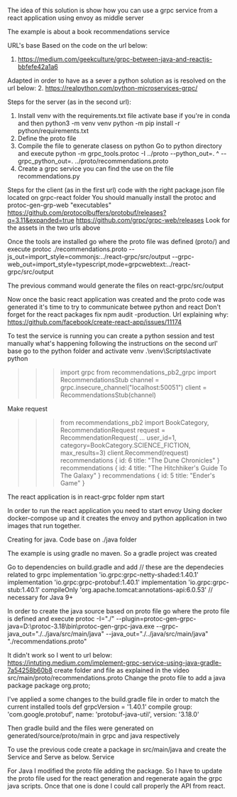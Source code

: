 The idea of this solution is show how you can use a grpc service from a react application using envoy as middle server

The example is about a book recommendations service


URL's base
Based on the code on the url below:
1. https://medium.com/geekculture/grpc-between-java-and-reactjs-bbfefe42a1a6

Adapted in order to have as a sever a python solution as is resolved on the url below:
2. https://realpython.com/python-microservices-grpc/


Steps for the server (as in the second url):
1. Install venv
with the requirements.txt file
activate base if you're in conda and then
python3 -m venv venv
python -m pip install -r python/requirements.txt
2. Define the proto file
3. Compile the file to generate clasess on python
Go to python directory and execute
python -m grpc_tools.protoc -I ../proto --python_out=. ^
--grpc_python_out=. ../proto/recommendations.proto
3. Create a grpc service
you can find the use on the file recommendations.py

Steps for the client (as in the first url)
code with the right package.json file located on grpc-react folder
You should manually install the protoc and protoc-gen-grp-web "executables"
https://github.com/protocolbuffers/protobuf/releases?q=3.11&expanded=true
https://github.com/grpc/grpc-web/releases
Look for the assets in the two urls above

Once the tools are installed go where the proto file was defined (proto/) and execute
protoc ./recommendations.proto --js_out=import_style=commonjs:../react-grpc/src/output --grpc-web_out=import_style=typescript,mode=grpcwebtext:../react-grpc/src/output

The previous command would generate the files on react-grpc/src/output

Now once the basic react application was created and the proto code was generated it's time to try to communicate betwee python and react
Don't forget for the react packages fix
npm audit -production. 
Url explaining why: https://github.com/facebook/create-react-app/issues/11174



To test the service is running you can create a python session and test manually what's happening following the instructions on the second url' base
go to the python folder and activate venv
.\venv\Scripts\activate
python

>>> import grpc
>>> from recommendations_pb2_grpc import RecommendationsStub
>>> channel = grpc.insecure_channel("localhost:50051")
>>> client = RecommendationsStub(channel)

Make request
>>> from recommendations_pb2 import BookCategory, RecommendationRequest
>>> request = RecommendationRequest(
...    user_id=1, category=BookCategory.SCIENCE_FICTION, max_results=3)
>>> client.Recommend(request)
recommendations {
  id: 6
  title: "The Dune Chronicles"
}
recommendations {
  id: 4
  title: "The Hitchhiker\'s Guide To The Galaxy"
}
recommendations {
  id: 5
  title: "Ender\'s Game"
}

The react application is in react-grpc folder
npm start

In order to run the react application you need to start envoy
Using docker
docker-compose up and it creates the envoy and python application in two images that run together. 

Creating for java. Code base on ./java folder

The example is using gradle no maven. So a gradle project was created

Go to dependencies on build.gradle and add
    // these are the dependecies related to grpc
    implementation 'io.grpc:grpc-netty-shaded:1.40.1'
    implementation 'io.grpc:grpc-protobuf:1.40.1'
    implementation 'io.grpc:grpc-stub:1.40.1'
    compileOnly 'org.apache.tomcat:annotations-api:6.0.53' // necessary for Java 9+

In order to create the java source based on proto file go where the proto file is defined and execute
protoc -I="./" --plugin=protoc-gen-grpc-java=D:\protoc-3.18\bin\protoc-gen-grpc-java.exe --grpc-java_out="./../java/src/main/java" --java_out="./../java/src/main/java" "./recommendations.proto"

It didn't work so I went to url below:
https://intuting.medium.com/implement-grpc-service-using-java-gradle-7a54258b60b8
create folder and file as explained in the video
src/main/proto/recommendations.proto
Change the proto file to add a java package
package org.proto;

I've applied a some changes to the build.gradle file in order to match the current installed tools
def grpcVersion = '1.40.1'
compile group: 'com.google.protobuf', name: 'protobuf-java-util', version: '3.18.0'

Then gradle build and the files were generated on
generated/source/proto/main in grpc and java respectively

To use the previous code create a package in src/main/java and create the Service and Serve as below.
Service

For Java I modified the proto file adding the package. So I have to update the proto file used for the react generation and regenerate again the grpc java scripts. Once that one is done I could call properly the API from react. 